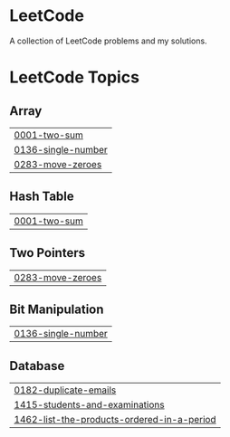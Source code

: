 # LeetCode
A collection of LeetCode problems and my solutions.

<!---LeetCode Topics Start-->
# LeetCode Topics
## Array
|  |
| ------- |
| [0001-two-sum](https://github.com/FahadOSD/LeetCode/tree/master/0001-two-sum) |
| [0136-single-number](https://github.com/FahadOSD/LeetCode/tree/master/0136-single-number) |
| [0283-move-zeroes](https://github.com/FahadOSD/LeetCode/tree/master/0283-move-zeroes) |
## Hash Table
|  |
| ------- |
| [0001-two-sum](https://github.com/FahadOSD/LeetCode/tree/master/0001-two-sum) |
## Two Pointers
|  |
| ------- |
| [0283-move-zeroes](https://github.com/FahadOSD/LeetCode/tree/master/0283-move-zeroes) |
## Bit Manipulation
|  |
| ------- |
| [0136-single-number](https://github.com/FahadOSD/LeetCode/tree/master/0136-single-number) |
## Database
|  |
| ------- |
| [0182-duplicate-emails](https://github.com/FahadOSD/LeetCode/tree/master/0182-duplicate-emails) |
| [1415-students-and-examinations](https://github.com/FahadOSD/LeetCode/tree/master/1415-students-and-examinations) |
| [1462-list-the-products-ordered-in-a-period](https://github.com/FahadOSD/LeetCode/tree/master/1462-list-the-products-ordered-in-a-period) |
<!---LeetCode Topics End-->